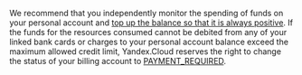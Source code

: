 We recommend that you independently monitor the spending of funds on your personal account and [top up the balance so that it is always positive](../operations/pay-the-bill.md). If the funds for the resources consumed cannot be debited from any of your linked bank cards or charges to your personal account balance exceed the maximum allowed credit limit, Yandex.Cloud reserves the right to change the status of your billing account to [PAYMENT_REQUIRED](../concepts/billing-account-statuses.md).

